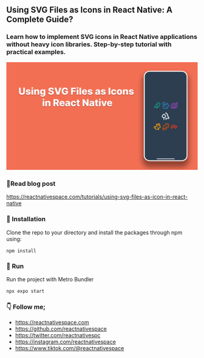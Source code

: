 ## Using SVG Files as Icons in React Native: A Complete Guide?
### Learn how to implement SVG icons in React Native applications without heavy icon libraries. Step-by-step tutorial with practical examples.
![Screenshot](screenshot.png)

### 📖Read blog post
https://reactnativespace.com/tutorials/using-svg-files-as-icon-in-react-native

### 📘 Installation
Clone the repo to your directory and install the packages through npm using:
```
npm install
```

### 🔬 Run
Run the project with Metro Bundler
```
npx expo start
```

### 👇 Follow me;
- https://reactnativespace.com
- https://github.com/reactnativespace
- https://twitter.com/reactnativespc
- https://instagram.com/reactnativespace
- https://www.tiktok.com/@reactnativespace
